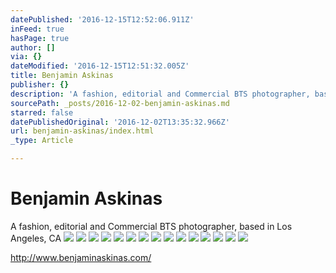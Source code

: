 ```yaml
---
datePublished: '2016-12-15T12:52:06.911Z'
inFeed: true
hasPage: true
author: []
via: {}
dateModified: '2016-12-15T12:51:32.005Z'
title: Benjamin Askinas
publisher: {}
description: 'A fashion, editorial and Commercial BTS photographer, based in Los Angeles, CA'
sourcePath: _posts/2016-12-02-benjamin-askinas.md
starred: false
datePublishedOriginal: '2016-12-02T13:35:32.966Z'
url: benjamin-askinas/index.html
_type: Article

---
```

# Benjamin Askinas

A fashion, editorial and Commercial BTS photographer, based in Los Angeles, CA
![](https://the-grid-user-content.s3-us-west-2.amazonaws.com/405fd084-c96f-421d-a2fe-7559d155d4c4.jpg)
![](https://the-grid-user-content.s3-us-west-2.amazonaws.com/dcd7391f-e295-43bc-8f93-f2648c937781.jpg)
![](https://the-grid-user-content.s3-us-west-2.amazonaws.com/dafd0cf2-3369-4226-acbb-632b03c98e08.jpg)
![](https://the-grid-user-content.s3-us-west-2.amazonaws.com/5c855dc3-1f8d-45f0-911c-d5c6b479f939.jpg)
![](https://the-grid-user-content.s3-us-west-2.amazonaws.com/844973bd-44ca-4526-ab59-0d8b46ab3e29.jpg)
![](https://imgflo.herokuapp.com/graph/2b2431f8e7ba7b0/6c6ea39b4b3399249af13ca9f7f92f1f/croprotate.jpg?cropheight=1052&cropwidth=1540&degrees=0&input=https%3A%2F%2Fthe-grid-user-content.s3-us-west-2.amazonaws.com%2F5cc2e8d4-c751-40e8-92c4-6cdd462c9048.jpg&x=0&y=71)
![](https://the-grid-user-content.s3-us-west-2.amazonaws.com/4361ae14-bd0c-45fb-aba7-cb80d168bb47.jpg)
![](https://the-grid-user-content.s3-us-west-2.amazonaws.com/79f13e37-2362-493b-a273-bb9913b94052.jpg)
![](https://the-grid-user-content.s3-us-west-2.amazonaws.com/aa3d0a5e-777f-454d-961d-1a227d666137.jpg)
![](https://the-grid-user-content.s3-us-west-2.amazonaws.com/aec83997-22bd-4717-9442-76ce38f3dd90.jpg)
![](https://the-grid-user-content.s3-us-west-2.amazonaws.com/0b3477b2-53d8-42cb-bd9b-34960126a74a.jpg)
![](https://the-grid-user-content.s3-us-west-2.amazonaws.com/42e90fa8-0223-4581-871f-04fac95e4a34.jpg)
![](https://the-grid-user-content.s3-us-west-2.amazonaws.com/5c8aa51c-bf90-450f-a5d4-19a9355847ae.jpg)
![](https://the-grid-user-content.s3-us-west-2.amazonaws.com/43945715-4e56-47c1-bf8f-1782d1940ab2.jpg)
![](https://the-grid-user-content.s3-us-west-2.amazonaws.com/c967d5d8-de8f-4e8d-bb07-9f6a01500bfa.jpg)

http://www.benjaminaskinas.com/
